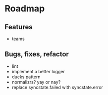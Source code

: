# Roadmap


## Features

* teams


## Bugs, fixes, refactor

* lint
* implement a better logger
* ducks pattern
* normalizrs? yay or nay?
* replace syncstate.failed with syncstate.error
